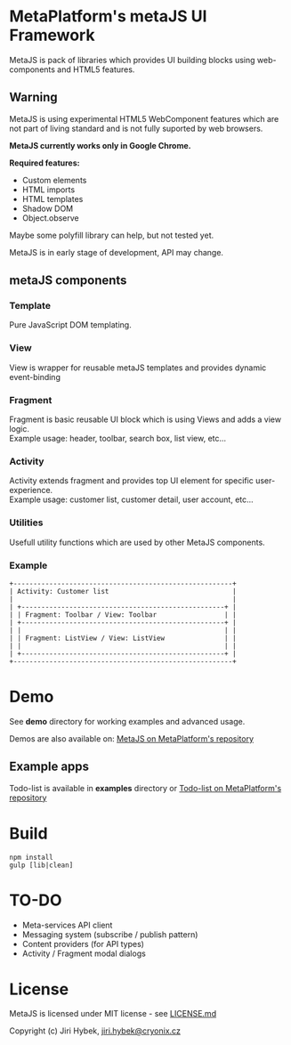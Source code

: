 # MetaPlatform's metaJS UI Framework
MetaJS is pack of libraries which provides UI building blocks using web-components and HTML5 features.

## Warning
MetaJS is using experimental HTML5 WebComponent features which are not part of living standard and is not fully suported by web browsers.

**MetaJS currently works only in Google Chrome.**

**Required features:**
- Custom elements
- HTML imports
- HTML templates
- Shadow DOM
- Object.observe

Maybe some polyfill library can help, but not tested yet.

MetaJS is in early stage of development, API may change.

## metaJS components

### Template
Pure JavaScript DOM templating.

### View
View is wrapper for reusable metaJS templates and provides dynamic event-binding

### Fragment
Fragment is basic reusable UI block which is using Views and adds a view logic.  
Example usage: header, toolbar, search box, list view, etc...

### Activity
Activity extends fragment and provides top UI element for specific user-experience.  
Example usage: customer list, customer detail, user account, etc...

### Utilities
Usefull utility functions which are used by other MetaJS components.

### Example
```
+-------------------------------------------------------+
| Activity: Customer list                               |
|                                                       |
| +---------------------------------------------------+ |
| | Fragment: Toolbar / View: Toolbar                 | |
| +---------------------------------------------------+ |
| |                                                   | |
| | Fragment: ListView / View: ListView               | |
| |                                                   | |
| +---------------------------------------------------+ |
+-------------------------------------------------------+
```

# Demo
See **demo** directory for working examples and advanced usage.

Demos are also available on: [MetaJS on MetaPlatform's repository](http://repo.meta-platform.com/metajs/demo/)

## Example apps
Todo-list is available in **examples** directory or [Todo-list on MetaPlatform's repository](http://repo.meta-platform.com/metajs/examples/todo-list/)

# Build
```
npm install
gulp [lib|clean]
```

# TO-DO
- Meta-services API client
- Messaging system (subscribe / publish pattern)
- Content providers (for API types)
- Activity / Fragment modal dialogs

# License
MetaJS is licensed under MIT license - see [LICENSE.md](./LICENSE.md)

Copyright (c) Jiri Hybek, jiri.hybek@cryonix.cz
